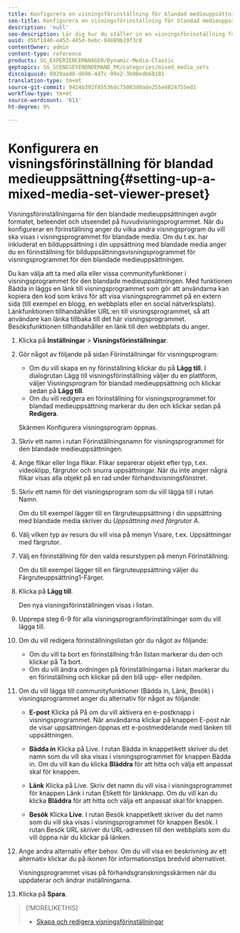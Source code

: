 ```yaml
---
title: Konfigurera en visningsförinställning för blandad medieuppsättning
seo-title: Konfigurera en visningsförinställning för blandad medieuppsättning
description: 'null'
seo-description: Lär dig hur du ställer in en visningsförinställning för en blandad medieuppsättning.
uuid: d5bf1840-e453-445d-bebc-84889b29f3c8
contentOwner: admin
content-type: reference
products: SG_EXPERIENCEMANAGER/Dynamic-Media-Classic
geptopics: SG_SCENESEVENONDEMAND_PK/categories/mixed_media_sets
discoiquuid: 8029aad8-d696-4d7c-99e2-3b08edb68181
translation-type: tm+mt
source-git-commit: 9424b392f85536dc75083d0ade255e4824755ed1
workflow-type: tm+mt
source-wordcount: '611'
ht-degree: 0%

---
```



# Konfigurera en visningsförinställning för blandad medieuppsättning{#setting-up-a-mixed-media-set-viewer-preset}

Visningsförinställningarna för den blandade medieuppsättningen avgör formatet, beteendet och utseendet på huvudvisningsprogrammet. När du konfigurerar en förinställning anger du vilka andra visningsprogram du vill ska visas i visningsprogrammet för blandade media. Om du t.ex. har inkluderat en bilduppsättning i din uppsättning med blandade media anger du en förinställning för bilduppsättningsvisningsprogrammet för visningsprogrammet för den blandade medieuppsättningen.

Du kan välja att ta med alla eller vissa communityfunktioner i visningsprogrammet för den blandade medieuppsättningen. Med funktionen Bädda in läggs en länk till visningsprogrammet som gör att användarna kan kopiera den kod som krävs för att visa visningsprogrammet på en extern sida (till exempel en blogg, en webbplats eller en social nätverksplats). Länkfunktionen tillhandahåller URL:en till visningsprogrammet, så att användare kan länka tillbaka till det här visningsprogrammet. Besöksfunktionen tillhandahåller en länk till den webbplats du anger.

1. Klicka på **Inställningar** > **Visningsförinställningar**.
1. Gör något av följande på sidan Förinställningar för visningsprogram:

   * Om du vill skapa en ny förinställning klickar du på **Lägg till**. I dialogrutan Lägg till visningsförinställning väljer du en plattform, väljer Visningsprogram för blandad medieuppsättning och klickar sedan på **Lägg till**.
   * Om du vill redigera en förinställning för visningsprogrammet för blandad medieuppsättning markerar du den och klickar sedan på **Redigera**.

   Skärmen Konfigurera visningsprogram öppnas.

1. Skriv ett namn i rutan Förinställningsnamn för visningsprogrammet för den blandade medieuppsättningen.
1. Ange flikar eller Inga flikar. Flikar separerar objekt efter typ, t.ex. videoklipp, färgrutor och snurra uppsättningar. När du inte anger några flikar visas alla objekt på en rad under förhandsvisningsfönstret.
1. Skriv ett namn för det visningsprogram som du vill lägga till i rutan Namn.

   Om du till exempel lägger till en färgruteuppsättning i din uppsättning med blandade media skriver du *Uppsättning med färgrutor A*.

1. Välj vilken typ av resurs du vill visa på menyn Visare, t.ex. Uppsättningar med färgrutor.
1. Välj en förinställning för den valda resurstypen på menyn Förinställning.

   Om du till exempel lägger till en färgruteuppsättning väljer du Färgruteuppsättning1-Färger.

1. Klicka på **Lägg till**.

   Den nya visningsförinställningen visas i listan.

1. Upprepa steg 6-9 för alla visningsprogramförinställningar som du vill lägga till.
1. Om du vill redigera förinställningslistan gör du något av följande:

   * Om du vill ta bort en förinställning från listan markerar du den och klickar på Ta bort.
   * Om du vill ändra ordningen på förinställningarna i listan markerar du en förinställning och klickar på den blå upp- eller nedpilen.

1. Om du vill lägga till communityfunktioner (Bädda in, Länk, Besök) i visningsprogrammet anger du alternativ för något av följande:

   * **E-post** Klicka på På om du vill aktivera en e-postknapp i visningsprogrammet. När användarna klickar på knappen E-post när de visar uppsättningen öppnas ett e-postmeddelande med länken till uppsättningen.

   * **Bädda in** Klicka på Live. I rutan Bädda in knappetikett skriver du det namn som du vill ska visas i visningsprogrammet för knappen Bädda in. Om du vill kan du klicka 
**Bläddra** för att hitta och välja ett anpassat skal för knappen.

   * **Länk** Klicka på Live. Skriv det namn du vill visa i visningsprogrammet för knappen Länk i rutan Etikett för länkknapp. Om du vill kan du klicka 
**Bläddra** för att hitta och välja ett anpassat skal för knappen.

   * **Besök** Klicka 
**Live**. I rutan Besök knappetikett skriver du det namn som du vill ska visas i visningsprogrammet för knappen Besök. I rutan Besök URL skriver du URL-adressen till den webbplats som du vill öppna när du klickar på länken.

1. Ange andra alternativ efter behov. Om du vill visa en beskrivning av ett alternativ klickar du på ikonen för informationstips bredvid alternativet.

   Visningsprogrammet visas på förhandsgranskningsskärmen när du uppdaterar och ändrar inställningarna.

1. Klicka på **Spara**.

>[!MORELIKETHIS]
>
>* [Skapa och redigera visningsförinställningar](application-setup.md#adding_and_editing_viewer_presets)

